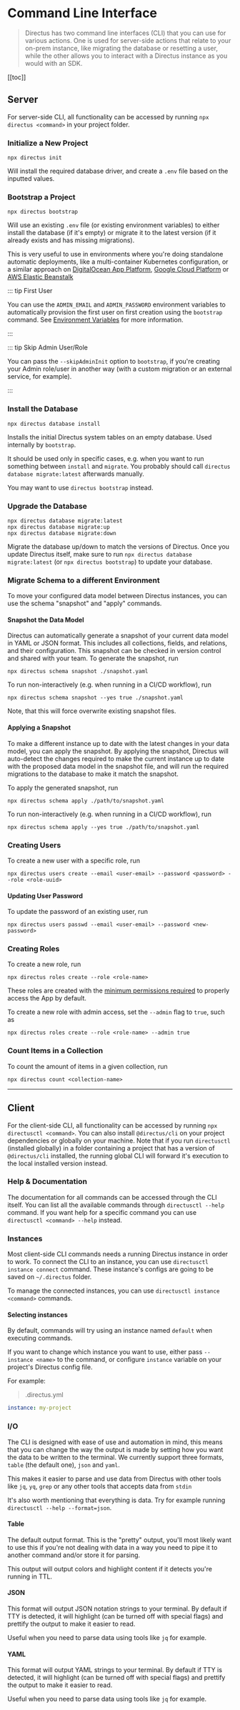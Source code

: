 # Command Line Interface

> Directus has two command line interfaces (CLI) that you can use for various actions. One is used for server-side
> actions that relate to your on-prem instance, like migrating the database or resetting a user, while the other allows
> you to interact with a Directus instance as you would with an SDK.

[[toc]]

## Server

For server-side CLI, all functionality can be accessed by running `npx directus <command>` in your project folder.

### Initialize a New Project

```
npx directus init
```

Will install the required database driver, and create a `.env` file based on the inputted values.

### Bootstrap a Project

```
npx directus bootstrap
```

Will use an existing `.env` file (or existing environment variables) to either install the database (if it's empty) or
migrate it to the latest version (if it already exists and has missing migrations).

This is very useful to use in environments where you're doing standalone automatic deployments, like a multi-container
Kubernetes configuration, or a similar approach on
[DigitalOcean App Platform](/getting-started/installation/digitalocean-app-platform/),
[Google Cloud Platform](/getting-started/installation/gcp) or [AWS Elastic Beanstalk](/getting-started/installation/aws)

::: tip First User

You can use the `ADMIN_EMAIL` and `ADMIN_PASSWORD` environment variables to automatically provision the first user on
first creation using the `bootstrap` command. See [Environment Variables](/configuration/config-options/#general) for
more information.

:::

::: tip Skip Admin User/Role

You can pass the `--skipAdminInit` option to `bootstrap`, if you're creating your Admin role/user in another way (with a
custom migration or an external service, for example).

:::

### Install the Database

```
npx directus database install
```

Installs the initial Directus system tables on an empty database. Used internally by `bootstrap`.

It should be used only in specific cases, e.g. when you want to run something between `install` and `migrate`. You
probably should call `directus database migrate:latest` afterwards manually.

You may want to use `directus bootstrap` instead.

### Upgrade the Database

```
npx directus database migrate:latest
npx directus database migrate:up
npx directus database migrate:down
```

Migrate the database up/down to match the versions of Directus. Once you update Directus itself, make sure to run
`npx directus database migrate:latest` (or `npx directus bootstrap`) to update your database.

### Migrate Schema to a different Environment

To move your configured data model between Directus instances, you can use the schema "snapshot" and "apply" commands.

#### Snapshot the Data Model

Directus can automatically generate a snapshot of your current data model in YAML or JSON format. This includes all
collections, fields, and relations, and their configuration. This snapshot can be checked in version control and shared
with your team. To generate the snapshot, run

```
npx directus schema snapshot ./snapshot.yaml
```

To run non-interactively (e.g. when running in a CI/CD workflow), run

```
npx directus schema snapshot --yes true ./snapshot.yaml
```

Note, that this will force overwrite existing snapshot files.

#### Applying a Snapshot

To make a different instance up to date with the latest changes in your data model, you can apply the snapshot. By
applying the snapshot, Directus will auto-detect the changes required to make the current instance up to date with the
proposed data model in the snapshot file, and will run the required migrations to the database to make it match the
snapshot.

To apply the generated snapshot, run

```
npx directus schema apply ./path/to/snapshot.yaml
```

To run non-interactively (e.g. when running in a CI/CD workflow), run

```
npx directus schema apply --yes true ./path/to/snapshot.yaml
```

### Creating Users

To create a new user with a specific role, run

```
npx directus users create --email <user-email> --password <password> --role <role-uuid>
```

#### Updating User Password

To update the password of an existing user, run

```
npx directus users passwd --email <user-email> --password <new-password>
```

### Creating Roles

To create a new role, run

```
npx directus roles create --role <role-name>
```

These roles are created with the
[minimum permissions required](/configuration/users-roles-permissions/#configuring-system-permissions) to properly
access the App by default.

To create a new role with admin access, set the `--admin` flag to `true`, such as

```
npx directus roles create --role <role-name> --admin true
```

### Count Items in a Collection

To count the amount of items in a given collection, run

```
npx directus count <collection-name>
```

---

## Client

For the client-side CLI, all functionality can be accessed by running `npx directusctl <command>`. You can also install
`@directus/cli` on your project dependencies or globally on your machine. Note that if you run `directusctl` (installed
globally) in a folder containing a project that has a version of `@directus/cli` installed, the running global CLI will
forward it's execution to the local installed version instead.

### Help & Documentation

The documentation for all commands can be accessed through the CLI itself. You can list all the available commands
through `directusctl --help` command. If you want help for a specific command you can use `directusctl <command> --help`
instead.

### Instances

Most client-side CLI commands needs a running Directus instance in order to work. To connect the CLI to an instance, you
can use `directusctl instance connect` command. These instance's configs are going to be saved on `~/.directus` folder.

To manage the connected instances, you can use `directusctl instance <command>` commands.

#### Selecting instances

By default, commands will try using an instance named `default` when executing commands.

If you want to change which instance you want to use, either pass `--instance <name>` to the command, or configure
`instance` variable on your project's Directus config file.

For example:

> .directus.yml

```yml
instance: my-project
```

### I/O

The CLI is designed with ease of use and automation in mind, this means that you can change the way the output is made
by setting how you want the data to be written to the terminal. We currently support three formats, `table` (the default
one), `json` and `yaml`.

This makes it easier to parse and use data from Directus with other tools like `jq`, `yq`, `grep` or any other tools
that accepts data from `stdin`

It's also worth mentioning that everything is data. Try for example running `directusctl --help --format=json`.

#### Table

The default output format. This is the "pretty" output, you'll most likely want to use this if you're not dealing with
data in a way you need to pipe it to another command and/or store it for parsing.

This output will output colors and highlight content if it detects you're running in TTL.

#### JSON

This format will output JSON notation strings to your terminal. By default if TTY is detected, it will highlight (can be
turned off with special flags) and prettify the output to make it easier to read.

Useful when you need to parse data using tools like `jq` for example.

#### YAML

This format will output YAML strings to your terminal. By default if TTY is detected, it will highlight (can be turned
off with special flags) and prettify the output to make it easier to read.

Useful when you need to parse data using tools like `jq` for example.

<!-- ### Extending

To find how you can extend the CLI and write custom commands, check how we make Directus highly extensible on our
[extensions overview page](/concepts/extensions/). -->
